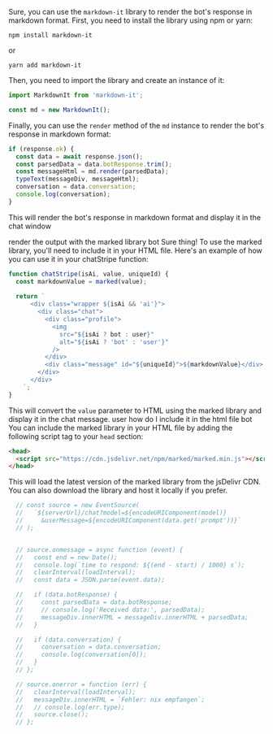 
Sure, you can use the `markdown-it` library to render the bot's response in markdown format. First, you need to install the library using npm or yarn:

```
npm install markdown-it
```

or

```
yarn add markdown-it
```

Then, you need to import the library and create an instance of it:

```javascript
import MarkdownIt from 'markdown-it';

const md = new MarkdownIt();
```

Finally, you can use the `render` method of the `md` instance to render the bot's response in markdown format:

```javascript
if (response.ok) {
  const data = await response.json();
  const parsedData = data.botResponse.trim();
  const messageHtml = md.render(parsedData);
  typeText(messageDiv, messageHtml);
  conversation = data.conversation;
  console.log(conversation);
}
```

This will render the bot's response in markdown format and display it in the chat window


render the output with the marked library
bot
Sure thing! To use the marked library, you'll need to include it in your HTML file. Here's an example of how you can use it in your chatStripe function:

```javascript
function chatStripe(isAi, value, uniqueId) {
  const markdownValue = marked(value);
  
  return `    
      <div class="wrapper ${isAi && 'ai'}">
        <div class="chat">
          <div class="profile">
            <img 
              src="${isAi ? bot : user}" 
              alt="${isAi ? 'bot' : 'user'}" 
            />
          </div>
          <div class="message" id="${uniqueId}">${markdownValue}</div>
        </div>
      </div>
    `;
}
```

This will convert the `value` parameter to HTML using the marked library and display it in the chat message.
user
how do I include it in the html file
bot
You can include the marked library in your HTML file by adding the following script tag to your `head` section:

```html
<head>
  <script src="https://cdn.jsdelivr.net/npm/marked/marked.min.js"></script>
</head>
```

This will load the latest version of the marked library from the jsDelivr CDN. You can also download the library and host it locally if you prefer.

```js
  // const source = new EventSource(
  //   `${serverUrl}/chat?model=${encodeURIComponent(model)}
  //     &userMessage=${encodeURIComponent(data.get('prompt'))}`
  // );


  // source.onmessage = async function (event) {
  //   const end = new Date();
  //   console.log(`time to respond: ${(end - start) / 1000} s`);
  //   clearInterval(loadInterval);
  //   const data = JSON.parse(event.data);

  //   if (data.botResponse) {
  //     const parsedData = data.botResponse;
  //     // console.log('Received data:', parsedData);
  //     messageDiv.innerHTML = messageDiv.innerHTML + parsedData;
  //   }

  //   if (data.conversation) {
  //     conversation = data.conversation;
  //     console.log(conversation[0]);
  //   }
  // };

  // source.onerror = function (err) {
  //   clearInterval(loadInterval);
  //   messageDiv.innerHTML = `Fehler: nix empfangen`;
  //   // console.log(err.type);
  //   source.close();
  // };
  ```